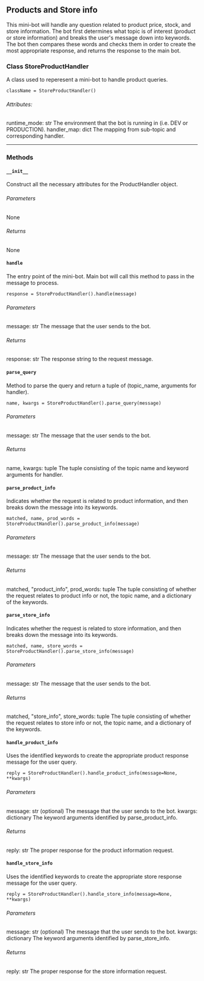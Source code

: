 ## Products and Store info
This mini-bot will handle any question related to product price, stock, and store information. The bot first determines what topic is of interest (product or store information) and breaks the user's message down into keywords. The bot then compares these words and checks them in order to create the most appropriate response, and returns the response to the main bot.

### Class StoreProductHandler
A class used to reperesent a mini-bot to handle product queries.
```console
className = StoreProductHandler()
```
###### Attributes:
runtime_mode: str
The environment that the bot is running in (i.e. DEV or PRODUCTION).
handler_map: dict
The mapping from sub-topic and corresponding handler.

-------------------------
### Methods
#### `__init__`
Construct all the necessary attributes for the ProductHandler object.
###### Parameters
None
###### Returns
None
#### `handle`
The entry point of the mini-bot. Main bot will call this method to pass in the message to process.
```console
response = StoreProductHandler().handle(message)
```
###### Parameters
message: str
The message that the user sends to the bot.
###### Returns
response: str
The response string to the request message.
#### `parse_query`
Method to parse the query and return a tuple of (topic_name, arguments for handler).
```console
name, kwargs = StoreProductHandler().parse_query(message)
```
###### Parameters
message: str
The message that the user sends to the bot.
###### Returns
name, kwargs: tuple
The tuple consisting of the topic name and keyword arguments for handler.
#### `parse_product_info`
Indicates whether the request is related to product information, and then breaks down the message into its keywords.
```console
matched, name, prod_words = StoreProductHandler().parse_product_info(message)
```
###### Parameters
message: str
The message that the user sends to the bot.
###### Returns
matched, "product_info", prod_words: tuple
The tuple consisting of whether the request relates to product info or not, the topic name, and a dictionary of the keywords.
#### `parse_store_info`
Indicates whether the request is related to store information, and then breaks down the message into its keywords.
```console
matched, name, store_words = StoreProductHandler().parse_store_info(message)
```
###### Parameters
message: str
The message that the user sends to the bot.
###### Returns
matched, "store_info", store_words: tuple
The tuple consisting of whether the request relates to store info or not, the topic name, and a dictionary of the keywords.
#### `handle_product_info`
Uses the identified keywords to create the appropriate product response message for the user query.
```console
reply = StoreProductHandler().handle_product_info(message=None, **kwargs)
```
###### Parameters
message: str (optional)
The message that the user sends to the bot.
kwargs: dictionary
The keyword arguments identified by parse_product_info.
###### Returns
reply: str
The proper response for the product information request.
#### `handle_store_info`
Uses the identified keywords to create the appropriate store response message for the user query.
```console
reply = StoreProductHandler().handle_store_info(message=None, **kwargs)
```
###### Parameters
message: str (optional)
The message that the user sends to the bot.
kwargs: dictionary
The keyword arguments identified by parse_store_info.
###### Returns
reply: str
The proper response for the store information request.